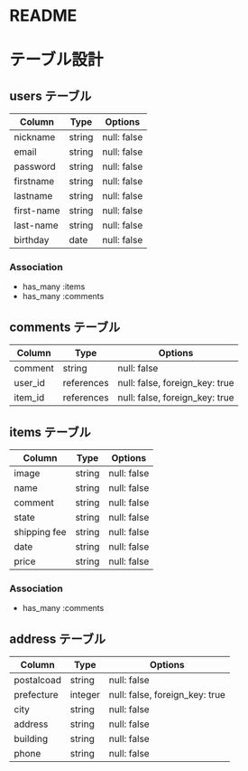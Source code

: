 # README

# テーブル設計

## users テーブル

| Column     | Type   | Options     |
| ---------- | ------ | ----------- |
| nickname   | string | null: false |
| email      | string | null: false |
| password   | string | null: false |
| firstname  | string | null: false |
| lastname   | string | null: false |
| first-name | string | null: false |
| last-name  | string | null: false |
| birthday   | date   | null: false |

### Association

- has_many :items
- has_many :comments


## comments テーブル

| Column  | Type       | Options                        |
| ------- | ---------- | ------------------------------ |
| comment | string     | null: false                    |
| user_id | references | null: false, foreign_key: true |
| item_id | references | null: false, foreign_key: true |


## items テーブル

| Column       | Type   | Options     |
| ------------ | ------ | ----------- |
| image        | string | null: false |
| name         | string | null: false |
| comment      | string | null: false |
| state        | string | null: false |
| shipping fee | string | null: false |
| date         | string | null: false |
| price        | string | null: false |

### Association

- has_many :comments


## address テーブル

| Column     | Type    | Options                        |
| ---------- | ------- | ------------------------------ |
| postalcoad | string  | null: false                    |
| prefecture | integer | null: false, foreign_key: true |
| city       | string  | null: false                    |
| address    | string  | null: false                    |
| building   | string  | null: false                    |
| phone      | string  | null: false                    |